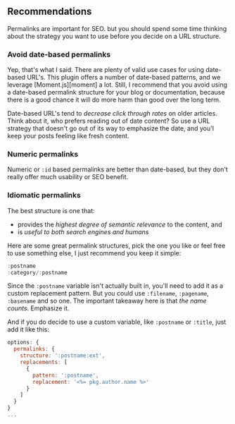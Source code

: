 ## Recommendations
Permalinks are important for SEO. but you should spend some time thinking about the strategy you want to use before you decide on a URL structure.


### Avoid date-based permalinks
Yep, that's what I said. There are plenty of valid use cases for using date-based URL's. This plugin offers a number of date-based patterns, and we leverage [Moment.js][moment] a lot. Still,  I recommend that you avoid using a date-based permalink structure for your blog or documentation, because there is a good chance it will do more harm than good over the long term.

Date-based URL's tend to _decrease click through rates_ on older articles. Think about it, who prefers reading out of date content? So use a URL strategy that doesn't go out of its way to emphasize the date, and you'l keep your posts feeling like fresh content.


### Numeric permalinks
Numeric or `:id` based permalinks are better than date-based, but they don't really offer much usability or SEO benefit.


### Idiomatic permalinks
The best structure is one that:

* provides the _highest degree of semantic relevance_ to the content, and
* is _useful to both search engines and humans_


Here are some great permalink structures, pick the one you like or feel free to use something else, I just recommend you keep it simple:

```js
:postname
:category/:postname
```

Since the `:postname` variable isn't actually built in, you'll need to add it as a custom replacement pattern. But you could use `:filename`, `:pagename`, `:basename` and so one. The important takeaway here is that _the name counts_. Emphasize it.

And if you do decide to use a custom variable, like `:postname` or `:title`, just add it like this:

```js
options: {
  permalinks: {
    structure: ':postname:ext',
    replacements: [
      {
        pattern: ':postname',
        replacement: '<%= pkg.author.name %>'
      }
    ]
  }
}
...
```
